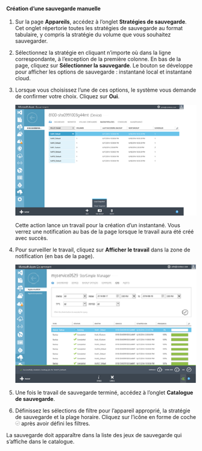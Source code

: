 <!--author=SharS last changed: 9/17/15-->

#### Création d’une sauvegarde manuelle

1. Sur la page **Appareils**, accédez à l’onglet **Stratégies de sauvegarde**. Cet onglet répertorie toutes les stratégies de sauvegarde au format tabulaire, y compris la stratégie du volume que vous souhaitez sauvegarder.

2. Sélectionnez la stratégie en cliquant n’importe où dans la ligne correspondante, à l’exception de la première colonne. En bas de la page, cliquez sur **Sélectionner la sauvegarde**. Le bouton se développe pour afficher les options de sauvegarde : instantané local et instantané cloud.

3. Lorsque vous choisissez l’une de ces options, le système vous demande de confirmer votre choix. Cliquez sur **Oui**.

    ![Création d’une sauvegarde manuelle1](./media/storsimple-create-manual-backup-gov/HCS_CreateManualBackup1-gov-include.png)
 
    Cette action lance un travail pour la création d’un instantané. Vous verrez une notification au bas de la page lorsque le travail aura été créé avec succès.

4. Pour surveiller le travail, cliquez sur **Afficher le travail** dans la zone de notification (en bas de la page).

    ![Création d’une sauvegarde manuelle2](./media/storsimple-create-manual-backup-gov/HCS_CreateManualBackup2-gov-include.png)

5. Une fois le travail de sauvegarde terminé, accédez à l’onglet **Catalogue de sauvegarde**.

6. Définissez les sélections de filtre pour l’appareil approprié, la stratégie de sauvegarde et la plage horaire. Cliquez sur l’icône en forme de coche ![icône en forme de coche](./media/storsimple-create-manual-backup/HCS_CheckIcon-include.png) après avoir défini les filtres.

  La sauvegarde doit apparaître dans la liste des jeux de sauvegarde qui s’affiche dans le catalogue.

<!---HONumber=Oct15_HO3-->